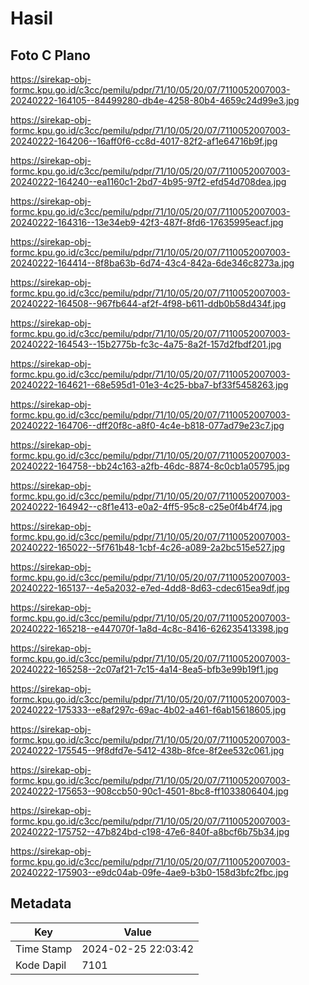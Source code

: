 # Hasil

## Foto C Plano

https://sirekap-obj-formc.kpu.go.id/c3cc/pemilu/pdpr/71/10/05/20/07/7110052007003-20240222-164105--84499280-db4e-4258-80b4-4659c24d99e3.jpg

https://sirekap-obj-formc.kpu.go.id/c3cc/pemilu/pdpr/71/10/05/20/07/7110052007003-20240222-164206--16aff0f6-cc8d-4017-82f2-af1e64716b9f.jpg

https://sirekap-obj-formc.kpu.go.id/c3cc/pemilu/pdpr/71/10/05/20/07/7110052007003-20240222-164240--ea1160c1-2bd7-4b95-97f2-efd54d708dea.jpg

https://sirekap-obj-formc.kpu.go.id/c3cc/pemilu/pdpr/71/10/05/20/07/7110052007003-20240222-164316--13e34eb9-42f3-487f-8fd6-17635995eacf.jpg

https://sirekap-obj-formc.kpu.go.id/c3cc/pemilu/pdpr/71/10/05/20/07/7110052007003-20240222-164414--8f8ba63b-6d74-43c4-842a-6de346c8273a.jpg

https://sirekap-obj-formc.kpu.go.id/c3cc/pemilu/pdpr/71/10/05/20/07/7110052007003-20240222-164508--967fb644-af2f-4f98-b611-ddb0b58d434f.jpg

https://sirekap-obj-formc.kpu.go.id/c3cc/pemilu/pdpr/71/10/05/20/07/7110052007003-20240222-164543--15b2775b-fc3c-4a75-8a2f-157d2fbdf201.jpg

https://sirekap-obj-formc.kpu.go.id/c3cc/pemilu/pdpr/71/10/05/20/07/7110052007003-20240222-164621--68e595d1-01e3-4c25-bba7-bf33f5458263.jpg

https://sirekap-obj-formc.kpu.go.id/c3cc/pemilu/pdpr/71/10/05/20/07/7110052007003-20240222-164706--dff20f8c-a8f0-4c4e-b818-077ad79e23c7.jpg

https://sirekap-obj-formc.kpu.go.id/c3cc/pemilu/pdpr/71/10/05/20/07/7110052007003-20240222-164758--bb24c163-a2fb-46dc-8874-8c0cb1a05795.jpg

https://sirekap-obj-formc.kpu.go.id/c3cc/pemilu/pdpr/71/10/05/20/07/7110052007003-20240222-164942--c8f1e413-e0a2-4ff5-95c8-c25e0f4b4f74.jpg

https://sirekap-obj-formc.kpu.go.id/c3cc/pemilu/pdpr/71/10/05/20/07/7110052007003-20240222-165022--5f761b48-1cbf-4c26-a089-2a2bc515e527.jpg

https://sirekap-obj-formc.kpu.go.id/c3cc/pemilu/pdpr/71/10/05/20/07/7110052007003-20240222-165137--4e5a2032-e7ed-4dd8-8d63-cdec615ea9df.jpg

https://sirekap-obj-formc.kpu.go.id/c3cc/pemilu/pdpr/71/10/05/20/07/7110052007003-20240222-165218--e447070f-1a8d-4c8c-8416-626235413398.jpg

https://sirekap-obj-formc.kpu.go.id/c3cc/pemilu/pdpr/71/10/05/20/07/7110052007003-20240222-165258--2c07af21-7c15-4a14-8ea5-bfb3e99b19f1.jpg

https://sirekap-obj-formc.kpu.go.id/c3cc/pemilu/pdpr/71/10/05/20/07/7110052007003-20240222-175333--e8af297c-69ac-4b02-a461-f6ab15618605.jpg

https://sirekap-obj-formc.kpu.go.id/c3cc/pemilu/pdpr/71/10/05/20/07/7110052007003-20240222-175545--9f8dfd7e-5412-438b-8fce-8f2ee532c061.jpg

https://sirekap-obj-formc.kpu.go.id/c3cc/pemilu/pdpr/71/10/05/20/07/7110052007003-20240222-175653--908ccb50-90c1-4501-8bc8-ff1033806404.jpg

https://sirekap-obj-formc.kpu.go.id/c3cc/pemilu/pdpr/71/10/05/20/07/7110052007003-20240222-175752--47b824bd-c198-47e6-840f-a8bcf6b75b34.jpg

https://sirekap-obj-formc.kpu.go.id/c3cc/pemilu/pdpr/71/10/05/20/07/7110052007003-20240222-175903--e9dc04ab-09fe-4ae9-b3b0-158d3bfc2fbc.jpg


## Metadata

| Key        | Value               |
| ---------- | ------------------- |
| Time Stamp | 2024-02-25 22:03:42 |
| Kode Dapil | 7101                |



